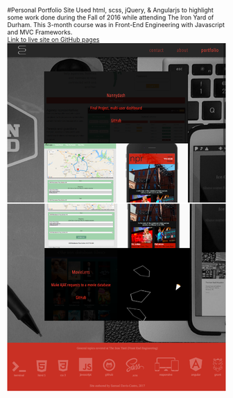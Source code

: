 #Personal Portfolio Site
Used html, scss, jQuery, & Angularjs to highlight some work done during the Fall of 2016 while attending The Iron Yard of Durham. This 3-month course was in Front-End Engineering with Javascript and MVC Frameworks.  
[Link to live site on GitHub pages](https://samplifier.github.io/portfolio/)  
![Screenshot from the top of the Portfolio page](https://github.com/SamPlifier/portfolio/blob/master/assets/GitHub2.png?raw=true)  
![Screenshot from the bottom of the Portfolio page](https://github.com/SamPlifier/portfolio/blob/master/assets/GitHub1.png?raw=true)
